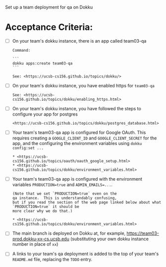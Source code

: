 Set up a team deployment for qa on Dokku

# Acceptance Criteria:

- [ ] On your team's dokku instance, there is an app
      called team03-qa
      
      Command:

      ```
      dokku apps:create team03-qa
      ```

      See: <https://ucsb-cs156.github.io/topics/dokku/>

- [ ] On your team's dokku instance, you have enabled
      https for `team03-qa`
      
      See: <https://ucsb-cs156.github.io/topics/dokku/enabling_https.html>


- [ ] On your team's dokku instance, you have followed
      the steps to configure your app for postgres

      <https://ucsb-cs156.github.io/topics/dokku/postgres_database.html>


- [ ] Your team's team03-qa app is configured for 
      Google OAuth. This requires creating 
      a `GOOGLE_CLIENT_ID` and `GOOGLE_CLIENT_SECRET`
      for the app, and the configuring the
      environment variables using `dokku config:set ...`

      * <https://ucsb-cs156.github.io/topics/oauth/oauth_google_setup.html>
      * <https://ucsb-cs156.github.io/topics/dokku/environment_variables.html>

- [ ] Your team's team03-qa app is configured with the 
      environment variables `PRODUCTION=true` and
      `ADMIN_EMAILS=...`.

      (Note that we set `PRODUCTION=true` even on the
      qa instance.  This is understandably confusing,
      but if you read the section of the web page linked below about what  `PRODUCTION=true` it should be
      more clear why we do that.)

      * <https://ucsb-cs156.github.io/topics/dokku/environment_variables.html>
        
- [ ] The main branch is deployed on Dokku at, for example,
      <https://team03-prod.dokku-xx-cs.ucsb.edu> (substituting your
      own dokku instance number in place of `xx`)

- [ ] A links to your team's qa deployment is added to the top of your team's `README.md` file, replacing the `TODO` entry.
